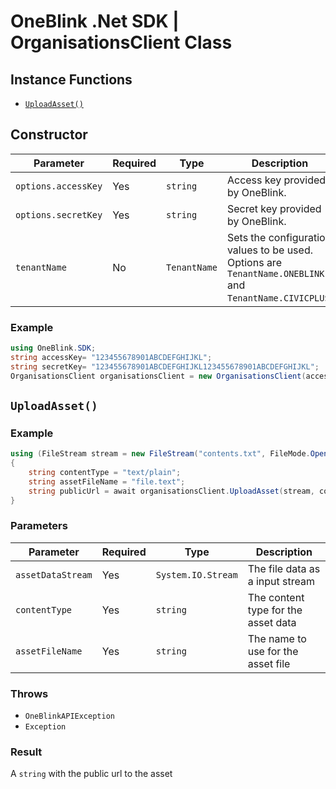 # OneBlink .Net SDK | OrganisationsClient Class

## Instance Functions

-   [`UploadAsset()`](#getformsubmission)

## Constructor

| Parameter           | Required | Type         | Description                                                                                             | Default Value         |
| ------------------- | -------- | ------------ | ------------------------------------------------------------------------------------------------------- | --------------------- |
| `options.accessKey` | Yes      | `string`     | Access key provided by OneBlink.                                                                        |                       |
| `options.secretKey` | Yes      | `string`     | Secret key provided by OneBlink.                                                                        |                       |
| `tenantName`        | No       | `TenantName` | Sets the configuration values to be used. Options are `TenantName.ONEBLINK` and `TenantName.CIVICPLUS`. | `TenantName.ONEBLINK` |

### Example

```c#
using OneBlink.SDK;
string accessKey= "123455678901ABCDEFGHIJKL";
string secretKey= "123455678901ABCDEFGHIJKL123455678901ABCDEFGHIJKL";
OrganisationsClient organisationsClient = new OrganisationsClient(accessKey, secretKey);
```

## `UploadAsset()`

### Example

```c#
using (FileStream stream = new FileStream("contents.txt", FileMode.Open))
{
    string contentType = "text/plain";
    string assetFileName = "file.text";
    string publicUrl = await organisationsClient.UploadAsset(stream, contentType, assetFileName);
}
```

### Parameters

| Parameter         | Required | Type               | Description                         |
| ----------------- | -------- | ------------------ | ----------------------------------- |
| `assetDataStream` | Yes      | `System.IO.Stream` | The file data as a input stream     |
| `contentType`     | Yes      | `string`           | The content type for the asset data |
| `assetFileName`   | Yes      | `string`           | The name to use for the asset file  |

### Throws

-   `OneBlinkAPIException`
-   `Exception`

### Result

A `string` with the public url to the asset
